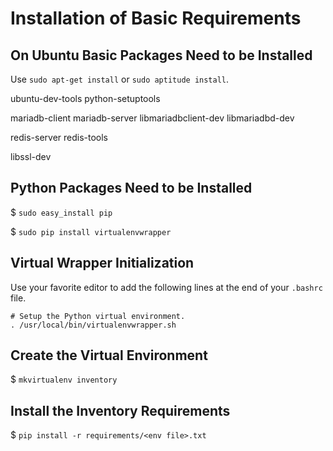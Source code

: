 # Installation of Basic Requirements

## On Ubuntu Basic Packages Need to be Installed

Use `sudo apt-get install` or `sudo aptitude install`.

ubuntu-dev-tools python-setuptools

mariadb-client mariadb-server libmariadbclient-dev libmariadbd-dev

redis-server redis-tools

libssl-dev

## Python Packages Need to be Installed

$ `sudo easy_install pip`

$ `sudo pip install virtualenvwrapper`

## Virtual Wrapper Initialization

Use your favorite editor to add the following lines at the end of your
`.bashrc` file.

```
# Setup the Python virtual environment.
. /usr/local/bin/virtualenvwrapper.sh
```

## Create the Virtual Environment

$ `mkvirtualenv inventory`

## Install the Inventory Requirements

$ `pip install -r requirements/<env file>.txt`
